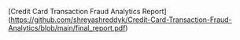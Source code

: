 [Credit Card Transaction Fraud Analytics Report] (https://github.com/shreyashreddyk/Credit-Card-Transaction-Fraud-Analytics/blob/main/final_report.pdf)
